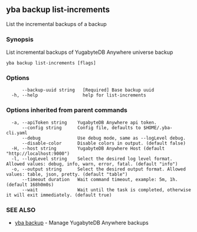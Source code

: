 ## yba backup list-increments

List the incremental backups of a backup

### Synopsis

List incremental backups of YugabyteDB Anywhere universe backup

```
yba backup list-increments [flags]
```

### Options

```
      --backup-uuid string   [Required] Base backup uuid
  -h, --help                 help for list-increments
```

### Options inherited from parent commands

```
  -a, --apiToken string    YugabyteDB Anywhere api token.
      --config string      Config file, defaults to $HOME/.yba-cli.yaml
      --debug              Use debug mode, same as --logLevel debug.
      --disable-color      Disable colors in output. (default false)
  -H, --host string        YugabyteDB Anywhere Host (default "http://localhost:9000")
  -l, --logLevel string    Select the desired log level format. Allowed values: debug, info, warn, error, fatal. (default "info")
  -o, --output string      Select the desired output format. Allowed values: table, json, pretty. (default "table")
      --timeout duration   Wait command timeout, example: 5m, 1h. (default 168h0m0s)
      --wait               Wait until the task is completed, otherwise it will exit immediately. (default true)
```

### SEE ALSO

* [yba backup](yba_backup.md)	 - Manage YugabyteDB Anywhere backups

